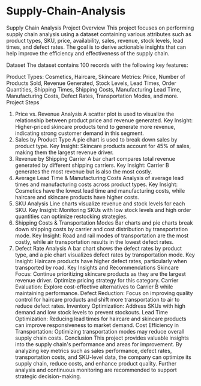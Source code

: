 # Supply-Chain-Analysis
Supply Chain Analysis Project
Overview
This project focuses on performing supply chain analysis using a dataset containing various attributes such as product types, SKU, price, availability, sales, revenue, stock levels, lead times, and defect rates. The goal is to derive actionable insights that can help improve the efficiency and effectiveness of the supply chain.

Dataset
The dataset contains 100 records with the following key features:

Product Types: Cosmetics, Haircare, Skincare
Metrics: Price, Number of Products Sold, Revenue Generated, Stock Levels, Lead Times, Order Quantities, Shipping Times, Shipping Costs, Manufacturing Lead Time, Manufacturing Costs, Defect Rates, Transportation Modes, and more.
Project Steps
1. Price vs. Revenue Analysis
A scatter plot is used to visualize the relationship between product price and revenue generated.
Key Insight: Higher-priced skincare products tend to generate more revenue, indicating strong customer demand in this segment.
2. Sales by Product Type
A pie chart is used to break down sales by product type.
Key Insight: Skincare products account for 45% of sales, making them the largest revenue driver.
3. Revenue by Shipping Carrier
A bar chart compares total revenue generated by different shipping carriers.
Key Insight: Carrier B generates the most revenue but is also the most costly.
4. Average Lead Time & Manufacturing Costs
Analysis of average lead times and manufacturing costs across product types.
Key Insight: Cosmetics have the lowest lead time and manufacturing costs, while haircare and skincare products have higher costs.
5. SKU Analysis
Line charts visualize revenue and stock levels for each SKU.
Key Insight: Monitoring SKUs with low stock levels and high order quantities can optimize restocking strategies.
6. Shipping Costs & Transportation Modes
Bar charts and pie charts break down shipping costs by carrier and cost distribution by transportation mode.
Key Insight: Road and rail modes of transportation are the most costly, while air transportation results in the lowest defect rates.
7. Defect Rate Analysis
A bar chart shows the defect rates by product type, and a pie chart visualizes defect rates by transportation mode.
Key Insight: Haircare products have higher defect rates, particularly when transported by road.
Key Insights and Recommendations
Skincare Focus: Continue prioritizing skincare products as they are the largest revenue driver. Optimize pricing strategy for this category.
Carrier Evaluation: Explore cost-effective alternatives to Carrier B while maintaining performance.
Defect Reduction: Focus on improving quality control for haircare products and shift more transportation to air to reduce defect rates.
Inventory Optimization: Address SKUs with high demand and low stock levels to prevent stockouts.
Lead Time Optimization: Reducing lead times for haircare and skincare products can improve responsiveness to market demand.
Cost Efficiency in Transportation: Optimizing transportation modes may reduce overall supply chain costs.
Conclusion
This project provides valuable insights into the supply chain's performance and areas for improvement. By analyzing key metrics such as sales performance, defect rates, transportation costs, and SKU-level data, the company can optimize its supply chain, reduce costs, and enhance product quality. Further analysis and continuous monitoring are recommended to support strategic decision-making.
